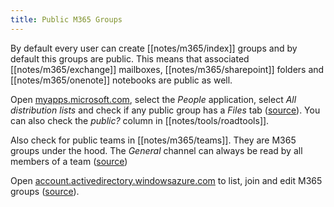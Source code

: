 ```yaml
---
title: Public M365 Groups
---
```


By default every user can create [[notes/m365/index]] groups and by default this groups are public.
This means that associated [[notes/m365/exchange]] mailboxes, [[notes/m365/sharepoint]] folders and [[notes/m365/onenote]] notebooks are public as well.

Open [myapps.microsoft.com](http://myapps.microsoft.com), select the *People* application, select *All distribution lists* and check if any public group has a *Files* tab ([source](https://twitter.com/EricaZelic/status/1711825153854759346)).
You can also check the *public?* column in [[notes/tools/roadtools]].

Also check for public teams in [[notes/m365/teams]].
They are M365 groups under the hood.
The *General* channel can always be read by all members of a team ([source](https://twitter.com/ianmoran/status/1711850556614979716))

Open [account.activedirectory.windowsazure.com](https://account.activedirectory.windowsazure.com/r#/groups) to list, join and edit M365 groups ([source](http://web.archive.org/web/20230608000655/https://clement.notin.org/blog/2021/03/01/risks-of-microsoft-teams-and-microsoft-365-groups/)).
